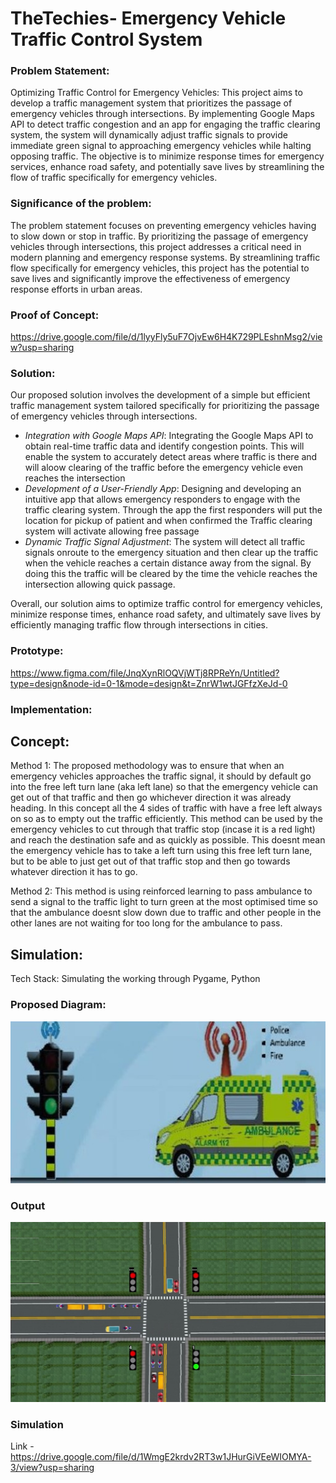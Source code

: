 # TheTechies- Emergency Vehicle Traffic Control System

### Problem Statement: 
Optimizing Traffic Control for Emergency Vehicles:  This project aims to develop a traffic management system that prioritizes the passage of emergency vehicles through intersections. By implementing Google Maps API to detect traffic congestion and an app for engaging the traffic clearing system, the system will dynamically adjust traffic signals to provide immediate green signal to approaching emergency vehicles while halting opposing traffic. The objective is to minimize response times for emergency services, enhance road safety, and potentially save lives by streamlining the flow of traffic specifically for emergency vehicles.

### Significance of the problem:
The problem statement focuses on preventing emergency vehicles having to slow down or stop in traffic. By prioritizing the passage of emergency vehicles through intersections, this project addresses a critical need in modern planning and emergency response systems. By streamlining traffic flow specifically for emergency vehicles, this project has the potential to save lives and significantly improve the effectiveness of emergency response efforts in urban areas.

### Proof of Concept:
https://drive.google.com/file/d/1lyyFly5uF7OjvEw6H4K729PLEshnMsg2/view?usp=sharing

### Solution:
Our proposed solution involves the development of a simple but efficient traffic management system tailored specifically for prioritizing the passage of emergency vehicles through intersections. 

- *Integration with Google Maps API*: Integrating the Google Maps API to obtain real-time traffic data and identify congestion points. This will enable the system to accurately detect areas where traffic is there and will aloow clearing of the traffic before the emergency vehicle even reaches the intersection
- *Development of a User-Friendly App*: Designing and developing an intuitive app that allows emergency responders to engage with the traffic clearing system. Through the app the first responders will put the location for pickup of patient and when confirmed the Traffic clearing system will activate allowing free passage
- *Dynamic Traffic Signal Adjustment*: The system will detect all traffic signals onroute to the emergency situation and then clear up the traffic when the vehicle reaches a certain distance away from the signal. By doing this the traffic will be cleared by the time the vehicle reaches the intersection allowing quick passage.

Overall, our solution aims to optimize traffic control for emergency vehicles, minimize response times, enhance road safety, and ultimately save lives by efficiently managing traffic flow through intersections in cities.


### Prototype: 
https://www.figma.com/file/JnqXynRlOQVjWTj8RPReYn/Untitled?type=design&node-id=0-1&mode=design&t=ZnrW1wtJGFfzXeJd-0

### Implementation:

## Concept: 
Method 1: The proposed methodology was to ensure that when an emergency vehicles approaches the traffic signal, it should by default go into the free left turn lane (aka left lane) so that the emergency vehicle can get out of that traffic and then go whichever direction it was already heading. In this concept all the 4 sides of traffic with have a free left always on so as to empty out the traffic efficiently. This method can be used by the emergency vehicles to cut through that traffic stop (incase it is a red light) and reach the destination safe and as quickly as possible. This doesnt mean the emergency vehicle has to take a left turn using this free left turn lane, but to be able to just get out of that traffic stop and then go towards whatever direction it has to go.

Method 2: This method is using reinforced learning to pass ambulance to send a signal to the traffic light to turn green at the most optimised time so that the ambulance doesnt slow down due to traffic and other people in the other lanes are not waiting for too long for the ambulance to pass.

## Simulation:
Tech Stack: Simulating the working through Pygame, Python

### Proposed Diagram:

![Diagram](https://github.com/s-sukriti/TheTechies/blob/main/images/Ambulance.jpg)

### Output

![Diagram](https://github.com/s-sukriti/TheTechies/blob/main/images/Simulation_demo.jpg)

### Simulation

Link - https://drive.google.com/file/d/1WmgE2krdv2RT3w1JHurGiVEeWIOMYA-3/view?usp=sharing

